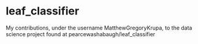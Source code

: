 # leaf_classifier
My contributions, under the username MatthewGregoryKrupa, to the data science project found at pearcewashabaugh/leaf_classifier
